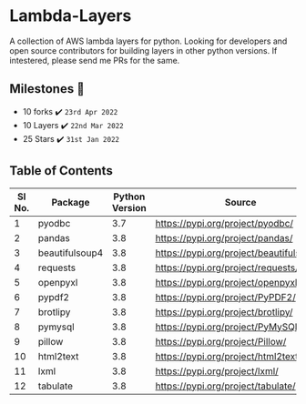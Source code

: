 # Lambda-Layers

A collection of AWS lambda layers for python. Looking for developers and open source contributors for building layers in other python versions. If intestered, please send me PRs for the same.

## Milestones :triangular_flag_on_post:
 - 10 forks :heavy_check_mark: ```23rd Apr 2022```
 - 10 Layers :heavy_check_mark: ```22nd Mar 2022```
 - 25 Stars :heavy_check_mark: ```31st Jan 2022```
 

## Table of Contents

| Sl No. |      Package      | Python Version |                   Source                   |                                                            Link                                                             |
|--------|-------------------|----------------|--------------------------------------------|-----------------------------------------------------------------------------------------------------------------------------|
|      1 |    pyodbc         |            3.7 | <https://pypi.org/project/pyodbc/>         | [Link](3.7/pyodbc-layer.zip)         |
|      2 |    pandas         |            3.8 | <https://pypi.org/project/pandas/>         | [Link](3.8/pandas-layer.zip)         |
|      3 |    beautifulsoup4 |            3.8 | <https://pypi.org/project/beautifulsoup4/> | [Link](3.8/beautifulsoup4-layer.zip) |
|      4 |    requests       |            3.8 | <https://pypi.org/project/requests/>       | [Link](3.8/requests-layer.zip)       |
|      5 |    openpyxl       |            3.8 | <https://pypi.org/project/openpyxl/>       | [Link](3.8/openpyxl-layer.zip)       |
|      6 |    pypdf2         |            3.8 | <https://pypi.org/project/PyPDF2/>         | [Link](3.8/pypdf2-layer.zip)         |
|      7 |    brotlipy       |            3.8 | <https://pypi.org/project/brotlipy/>       | [Link](3.8/brotlipy-layer.zip)       |
|      8 |    pymysql        |            3.8 | <https://pypi.org/project/PyMySQL/>        | [Link](3.8/pymysql-layer.zip)        |
|      9 |    pillow         |            3.8 | <https://pypi.org/project/Pillow/>         | [Link](3.8/pillow-layer.zip)         |
|     10 |    html2text      |            3.8 | <https://pypi.org/project/html2text/>      | [Link](3.8/html2text-layer.zip)      |
|     11 |    lxml           |            3.8 | <https://pypi.org/project/lxml/>           | [Link](3.8/lxml-layer.zip)           |
|     12 |    tabulate       |            3.8 | <https://pypi.org/project/tabulate/>       | [Link](3.8/tabulate-layer.zip)       |
